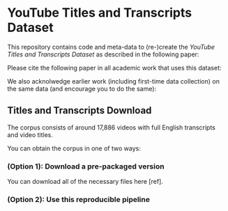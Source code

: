 # YouTube Titles and Transcripts Dataset


This repository contains code and meta-data to (re-)create the *YouTube Titles and Transcripts Dataset* as described in the following paper:

<!-- [paper title - to add] -->


Please cite the following paper in all academic work that uses this dataset:

<!-- [embed block of citation] -->


We also acknolwedge earlier work (including first-time data collection) on the same data (and encourage you to do the same):

<!-- [link to original YouTube100M dataset paper] -->



## Titles and Transcripts Download

The corpus consists of around 17,886 videos with full English transcripts and video titles.

You can obtain the corpus in one of two ways:

### (Option 1): Download a pre-packaged version

You can download all of the necessary files here [ref].



### (Option 2): Use this reproducible pipeline

<!-- To do -->




